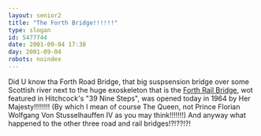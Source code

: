```yaml
---
layout: senior2
title: "The Forth Bridge!!!!!!"
type: slogan
id: 5477744
date: 2001-09-04 17:38
day: 2001-09-04
robots: noindex
---
```

Did U know tha Forth Road Bridge, that big suspsension bridge over some Scottish river next to the huge exoskeleton that is the <a href="http://www.higsonhall.free-online.co.uk/forth.html">Forth Rail Bridge</a>, wot featured in Hitchcock's "39 Nine Steps", was opened today in 1964 by Her Majesty!!!!!!!! (By which I mean of course The Queen, not Prince Florian Wolfgang Von Stusselhauffen IV as you may think!!!!!!!) And anyway what happened to the other three road and rail bridges!?!??!?!
